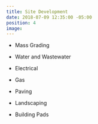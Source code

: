 ```yaml
---
title: Site Development
date: 2018-07-09 12:35:00 -05:00
position: 4
image: 
---
```


* Mass Grading

* Water and Wastewater

* Electrical

* Gas

* Paving

* Landscaping

* Building Pads